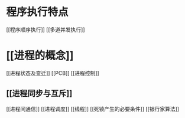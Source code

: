 # 程序执行特点
[[程序顺序执行]]
[[多道并发执行]]

# [[进程的概念]]
[[进程状态及变迁]]
[[PCB]]
[[进程控制]]

## [[进程同步与互斥]]

[[进程间通信]]
[[进程调度]]
[[线程]]
[[死锁产生的必要条件]]
[[银行家算法]]

